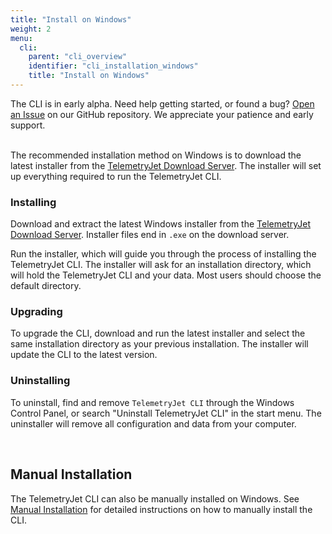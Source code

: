 ```yaml
---
title: "Install on Windows"
weight: 2
menu:
  cli:
    parent: "cli_overview"
    identifier: "cli_installation_windows"
    title: "Install on Windows"
---
```


<div class="bp3-callout">The CLI is in early alpha. Need help getting started, or found a bug? <a href="https://github.com/telemetryjet/telemetryjet-cli/issues/new">Open an Issue</a> on our GitHub repository. We appreciate your patience and early support.
</div>
<br />

The recommended installation method on Windows is to download the latest installer from the [TelemetryJet Download Server](https://downloads.telemetryjet.com/builds/cli/windows). The installer will set up everything required to run the TelemetryJet CLI.

### Installing
Download and extract the latest Windows installer from the [TelemetryJet Download Server](https://downloads.telemetryjet.com/builds/cli/windows/). Installer files end in `.exe` on the download server.

Run the installer, which will guide you through the process of installing the TelemetryJet CLI. The installer will ask for an installation directory, which will hold the TelemetryJet CLI and your data. Most users should choose the default directory.

### Upgrading
To upgrade the CLI, download and run the latest installer and select the same installation directory as your previous installation. The installer will update the CLI to the latest version.

### Uninstalling
To uninstall, find and remove `TelemetryJet CLI` through the Windows Control Panel, or search "Uninstall TelemetryJet CLI" in the start menu. The uninstaller will remove all configuration and data from your computer.

<br />

## Manual Installation
The TelemetryJet CLI can also be manually installed on Windows. See [Manual Installation](/cli/guides/installation/manual_install/) for detailed instructions on how to manually install the CLI.